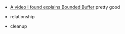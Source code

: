 - [A video I found explains Bounded Buffer](https://www.youtube.com/watch?v=Qx3P2wazwI0) pretty good


- relationship
- cleanup
